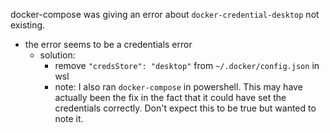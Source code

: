 docker-compose was giving an error about `docker-credential-desktop` not existing.
- the error seems to be a credentials error
    - solution:
        - remove `"credsStore": "desktop"` from `~/.docker/config.json` in wsl
        - note: I also ran `docker-compose` in powershell.  This may have actually been the fix in the fact that it could have set the credentials correctly.  Don't expect this to be true but wanted to note it.
